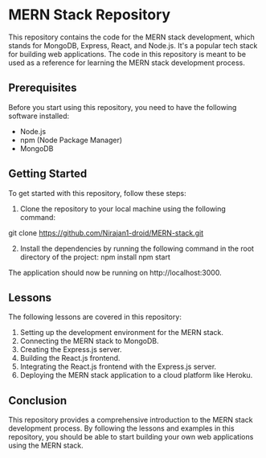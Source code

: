 # MERN Stack Repository

This repository contains the code for the MERN stack development, which stands for MongoDB, Express, React, and Node.js. It's a popular tech stack for building web applications. The code in this repository is meant to be used as a reference for learning the MERN stack development process.

## Prerequisites

Before you start using this repository, you need to have the following software installed:
- Node.js
- npm (Node Package Manager)
- MongoDB

## Getting Started

To get started with this repository, follow these steps:

1. Clone the repository to your local machine using the following command:

git clone https://github.com/Nirajan1-droid/MERN-stack.git


2. Install the dependencies by running the following command in the root directory of the project:
npm install
npm start


The application should now be running on http://localhost:3000.

## Lessons

The following lessons are covered in this repository:

1. Setting up the development environment for the MERN stack.
2. Connecting the MERN stack to MongoDB.
3. Creating the Express.js server.
4. Building the React.js frontend.
5. Integrating the React.js frontend with the Express.js server.
6. Deploying the MERN stack application to a cloud platform like Heroku.

## Conclusion

This repository provides a comprehensive introduction to the MERN stack development process. By following the lessons and examples in this repository, you should be able to start building your own web applications using the MERN stack.
